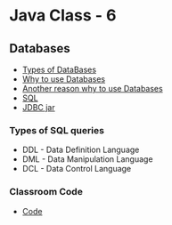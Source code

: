 # Java Class - 6

## Databases

- [Types of DataBases](https://www.tutorialspoint.com/Types-of-databases)
- [Why to use Databases](https://www.softwaretestingclass.com/what-is-database-and-why-do-we-need-them/)
- [Another reason why to use Databases](https://softwareengineering.stackexchange.com/questions/190482/why-use-a-database-instead-of-just-saving-your-data-to-disk)
- [SQL](https://www.w3schools.com/sql/)
- [JDBC jar](http://www.java2s.com/Code/JarDownload/com.mysql/com.mysql.jdbc_5.1.5.jar.zip)

### Types of SQL queries

* DDL - Data Definition Language
* DML - Data Manipulation Language
* DCL - Data Control Language

### Classroom Code
 - [Code]()